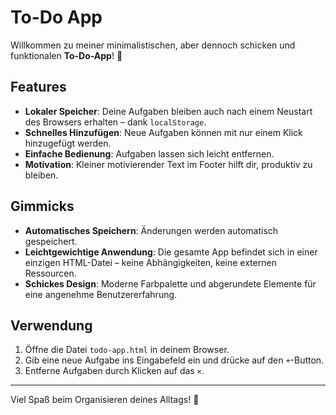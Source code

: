 # To-Do App

Willkommen zu meiner minimalistischen, aber dennoch schicken und funktionalen **To-Do-App**! 🚀

## Features

- **Lokaler Speicher**: Deine Aufgaben bleiben auch nach einem Neustart des Browsers erhalten – dank `localStorage`.
- **Schnelles Hinzufügen**: Neue Aufgaben können mit nur einem Klick hinzugefügt werden.
- **Einfache Bedienung**: Aufgaben lassen sich leicht entfernen.
- **Motivation**: Kleiner motivierender Text im Footer hilft dir, produktiv zu bleiben.

## Gimmicks

- **Automatisches Speichern**: Änderungen werden automatisch gespeichert.
- **Leichtgewichtige Anwendung**: Die gesamte App befindet sich in einer einzigen HTML-Datei – keine Abhängigkeiten, keine externen Ressourcen.
- **Schickes Design**: Moderne Farbpalette und abgerundete Elemente für eine angenehme Benutzererfahrung.

## Verwendung

1. Öffne die Datei `todo-app.html` in deinem Browser.
2. Gib eine neue Aufgabe ins Eingabefeld ein und drücke auf den `+`-Button.
3. Entferne Aufgaben durch Klicken auf das `×`.
---

Viel Spaß beim Organisieren deines Alltags! 🎉

